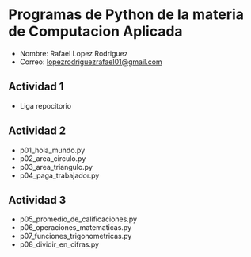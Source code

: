 # Programas de Python de la materia de Computacion Aplicada

- Nombre: Rafael Lopez Rodriguez
- Correo: lopezrodriguezrafael01@gmail.com

## Actividad 1
- Liga repocitorio

## Actividad 2
- p01_hola_mundo.py
- p02_area_circulo.py
- p03_area_triangulo.py
- p04_paga_trabajador.py

## Actividad 3
- p05_promedio_de_calificaciones.py
- p06_operaciones_matematicas.py
- p07_funciones_trigonometricas.py
- p08_dividir_en_cifras.py